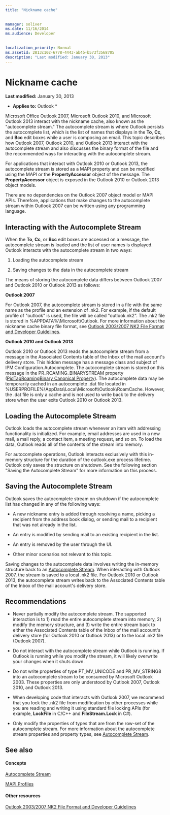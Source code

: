 ```yaml
---
title: "Nickname cache"
 
 
manager: soliver
ms.date: 11/16/2014
ms.audience: Developer
 
 
localization_priority: Normal
ms.assetid: 2813c102-6778-4443-ab4b-b573f3568705
description: "Last modified: January 30, 2013"
---
```


# Nickname cache

 **Last modified:** January 30, 2013 
  
 * **Applies to:** Outlook * 
  
Microsoft Office Outlook 2007, Microsoft Outlook 2010, and Microsoft Outlook 2013 interact with the nickname cache, also known as the "autocomplete stream." The autocomplete stream is where Outlook persists the autocomplete list, which is the list of names that displays in the **To**, **Cc**, and **Bcc** edit boxes while a user is composing an email. This topic describes how Outlook 2007, Outlook 2010, and Outlook 2013 interact with the autocomplete stream and also discusses the binary format of the file and the recommended ways for interacting with the autocomplete stream. 
  
For applications that interact with Outlook 2010 or Outlook 2013, the autocomplete stream is stored as a MAPI property and can be modified using the MAPI or the **PropertyAccessor** object of the message. The **PropertyAccessor** object is exposed in the Outlook 2010 or Outlook 2013 object models. 
  
There are no dependencies on the Outlook 2007 object model or MAPI APIs. Therefore, applications that make changes to the autocomplete stream within Outlook 2007 can be written using any programming language.
  
## Interacting with the Autocomplete Stream

When the **To**, **Cc**, or **Bcc** edit boxes are accessed on a message, the autocomplete stream is loaded and the list of user names is displayed. Outlook interacts with the autocomplete stream in two ways: 
  
1. Loading the autocomplete stream 
    
2. Saving changes to the data in the autocomplete stream
    
The means of storing the autocomplete data differs between Outlook 2007 and Outlook 2010 or Outlook 2013 as follows: 
  
 **Outlook 2007**
  
For Outlook 2007, the autocomplete stream is stored in a file with the same name as the profile and an extension of .nk2. For example, if the default profile of "outlook" is used, the file will be called "outlook.nk2". The .nk2 file is stored in %APPDATA%\Microsoft\Outlook. For more information about the nickname cache binary file format, see [Outlook 2003/2007 NK2 File Format and Developer Guidelines](http://portalvhds6gyn3khqwmgzd.blob.core.windows.net/files/NK2/NK2WithBinaryExample.pdf).
  
 **Outlook 2010 and Outlook 2013**
  
Outlook 2010 or Outlook 2013 reads the autocomplete stream from a message in the Associated Contents table of the Inbox of the mail account's delivery store. This hidden message has a message class and subject of IPM.Configuration.Autocomplete. The autocomplete stream is stored on this message in the PR_ROAMING_BINARYSTREAM property ([PidTagRoamingBinary Canonical Property](pidtagroamingbinary-canonical-property.md)). The autocomplete data may be temporarily cached in an autocomplete .dat file located in %USERPROFILE%\AppData\Local\Microsoft\Outlook\RoamCache. However, the .dat file is only a cache and is not used to write back to the delivery store when the user exits Outlook 2010 or Outlook 2013.
  
## Loading the Autocomplete Stream

Outlook loads the autocomplete stream whenever an item with addressing functionality is initialized. For example, email addresses are used in a new mail, a mail reply, a contact item, a meeting request, and so on. To load the data, Outlook reads all of the contents of the stream into memory.
  
For autocomplete operations, Outlook interacts exclusively with this in-memory structure for the duration of the outlook.exe process lifetime. Outlook only saves the structure on shutdown. See the following section "Saving the Autocomplete Stream" for more information on this process.
  
## Saving the Autocomplete Stream

Outlook saves the autocomplete stream on shutdown if the autocomplete list has changed in any of the following ways:
  
- A new nickname entry is added through resolving a name, picking a recipient from the address book dialog, or sending mail to a recipient that was not already in the list.
    
- An entry is modified by sending mail to an existing recipient in the list.
    
- An entry is removed by the user through the UI.
    
- Other minor scenarios not relevant to this topic.
    
Saving changes to the autocomplete data involves writing the in-memory structure back to an [Autocomplete Stream](autocomplete-stream.md). When interacting with Outlook 2007, the stream is saved to a local .nk2 file. For Outlook 2010 or Outlook 2013, the autocomplete stream writes back to the Associated Contents table of the Inbox of the mail account's delivery store.
  
## Recommendations

- Never partially modify the autocomplete stream. The supported interaction is to 1) read the entire autocomplete stream into memory, 2) modify the memory structure, and 3) write the entire stream back to either the Associated Contents table of the Inbox of the mail account's delivery store (for Outlook 2010 or Outlook 2013) or to the local .nk2 file (Outlook 2007).
    
- Do not interact with the autocomplete stream while Outlook is running. If Outlook is running while you modify the stream, it will likely overwrite your changes when it shuts down.
    
- Do not write properties of type PT_MV_UNICODE and PR_MV_STRING8 into an autocomplete stream to be consumed by Microsoft Outlook 2003. These properties are only understood by Outlook 2007, Outlook 2010, and Outlook 2013.
    
- When developing code that interacts with Outlook 2007, we recommend that you lock the .nk2 file from modification by other processes while you are reading and writing it using standard file locking APIs (for example, **LockFile** in C/C++ and **FileStream.Lock** in C#). 
    
- Only modify the properties of types that are from the row-set of the autocomplete stream. For more information about the autocomplete stream properties and property types, see [Autocomplete Stream](autocomplete-stream.md).
    
## See also

#### Concepts

[Autocomplete Stream](autocomplete-stream.md)
  
[MAPI Profiles](mapi-profiles.md)
#### Other resources

[Outlook 2003/2007 NK2 File Format and Developer Guidelines](http://portalvhds6gyn3khqwmgzd.blob.core.windows.net/files/NK2/NK2WithBinaryExample.pdf)

